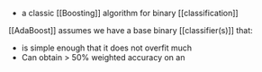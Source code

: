 - a classic [[Boosting]] algorithm for binary [[classification]]

[[AdaBoost]] assumes we have a base binary [[classifier(s)]] that:
- is simple enough that it does not overfit much
- Can obtain > 50% weighted accuracy on an